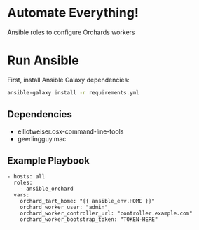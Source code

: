 # Automate Everything!

Ansible roles to configure Orchards workers

# Run Ansible

First, install Ansible Galaxy dependencies:

```bash
ansible-galaxy install -r requirements.yml
```

## Dependencies

* elliotweiser.osx-command-line-tools
* geerlingguy.mac

## Example Playbook

    - hosts: all
      roles:
        - ansible_orchard
      vars:
        orchard_tart_home: "{{ ansible_env.HOME }}"
        orchard_worker_user: "admin"
        orchard_worker_controller_url: "controller.example.com"
        orchard_worker_bootstrap_token: "TOKEN-HERE"
